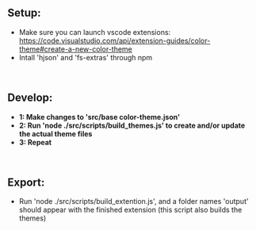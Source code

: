 ## Setup:

- Make sure you can launch vscode extensions: https://code.visualstudio.com/api/extension-guides/color-theme#create-a-new-color-theme
- Intall 'hjson' and 'fs-extras' through npm

<br>

## Develop:

- **1: Make changes to 'src/base color-theme.json'**
- **2: Run 'node ./src/scripts/build_themes.js' to create and/or update the actual theme files**
- **3: Repeat**

<br>

## Export:

- Run 'node ./src/scripts/build_extention.js', and a folder names 'output' should appear with the finished extension (this script also builds the themes)
